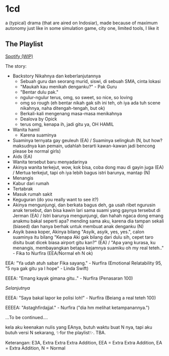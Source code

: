 # 1cd
a (typical) drama (that are aired on Indosiar), made because of maximum autonomy just like in some simulation game, city one, limited tools, I like it

## The Playlist
[Spotify (WIP)](https://open.spotify.com/playlist/3vxWARE3Zfo8pJiqPcxjTQ?si=8bf06eaa6c3345b4)

The story:
- Backstory Nikahnya dan keberlanjutannya
  - Sebuah guru dan seorang murid, siswi, di sebuah SMA, cinta lokasi
  - "Maukah kau menikah denganku?" - Pak Guru
  - "Bentar dulu pak."
  - ngulur-ngulur terus, omg, so sweet, so nice, so loving
  - omg so rough (eh bentar nikah gak sih ini teh, oh iya ada tuh scene nikahnya, naha ditengah-tengah, but ok)
  - Berkali-kali mengenang masa-masa menikahnya
  - Dealova by Opick
  - terus omg, kenapa ih, jadi gitu ya, OH HAMIL
- Wanita hamil
  - Karena suaminya
- Suaminya ternyata gay geuleuh (EA) / Suaminya selingkuh (N, but how? maksudnya kan pemain, udahlah berarti kawan-kawan jadi bencong please be normal girls)
- Aids (EA)
- Wanita tersebut baru menyadarinya
- Akinya wanita terkejut, wow, kok bisa, coba dong mau di gayin juga (EA) / Mertua terkejut, tapi oh iya lebih bagus istri barunya, mantap (N)
- Menangis
- Kabur dari rumah
- Tertabrak
- Masuk rumah sakit
- Keguguran (do you really want to see it?)
- Akinya mengunjungi, dan berkata bagus deh, ga usah ribet ngurusin anak tersebut, dan bisa kawin lari sama suami yang gaynya tersebut di Jerman (EA) / Istri barunya mengunjungi, dan hahah ngaca dong emang anakmu bakal seperti apa? mending sama aku, karena dia tampan sekali (biased) dan hanya berhak untuk membuat anak denganku (N)
- Asyik bawa koper, Akinya bilang "Asyik, asyik, yes, yes.", calon suaminya itu bilang "Kenapa Aki gak bilang dari dulu sih, cepet taro disitu buat dicek biasa airport gitu kan?" (EA) / "Apa yang kurasa, ku menangis, membayangkan betapa kejamnya suamiku oh my real teteh.." - Fika to Nurfira (EEA/Normal eh N ok)

EEA:
"Ya udah atuh sabar Fika sayang." - Nurfira (Emotional Relatability 95, "5 nya gak gitu ya I hope" - Linda Swift)

EEEA:
"Emang kayak gimana gitu.." - Nurfira (Penasaran 100)

_Selanjutnya_

EEEA:
"Saya bakal lapor ke polisi loh!" - Nurfira (Beiang a real teteh 100)

EEEEA:
"Astaghfirdajjal." - Nurfira ("dia hm melihat ketampanannya.")

...To be continued....

kela aku keenakan nulis yang EAnya, butuh waktu buat N nya, tapi aku butuh versi N sekarang, ✨for the playlist✨. TBA.

Keterangan:
E3A, Extra Extra Extra Addition, EEA = Extra Extra Addition, EA = Extra Addition, N = Normal
